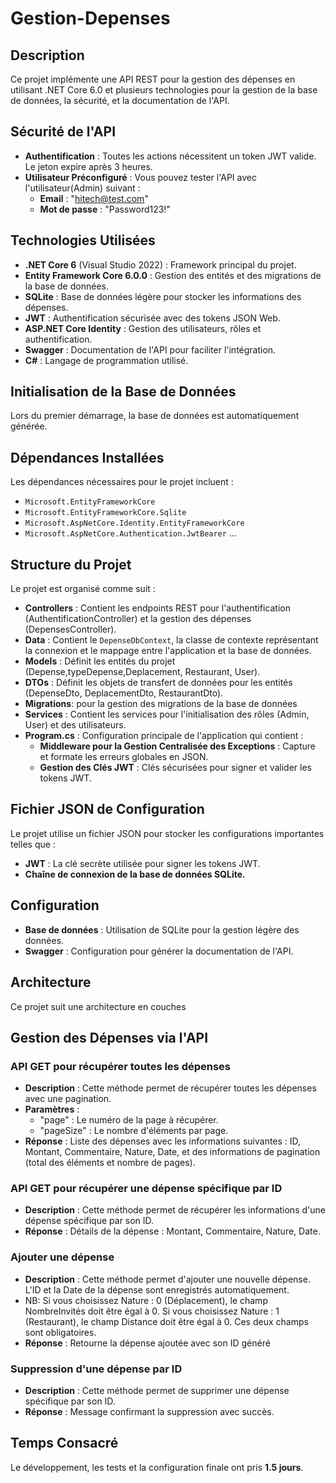 # Gestion-Depenses

## Description

Ce projet implémente une API REST pour la gestion des dépenses en utilisant .NET Core 6.0 et plusieurs technologies pour la gestion de la base de données, la sécurité, et la documentation de l'API. 

## Sécurité de l'API

- **Authentification** : Toutes les actions nécessitent un token JWT valide. Le jeton expire après 3 heures.
- **Utilisateur Préconfiguré** : Vous pouvez tester l'API avec l'utilisateur(Admin) suivant :
  - **Email** : "hitech@test.com"
  - **Mot de passe** : "Password123!"

## Technologies Utilisées

- **.NET Core 6** (Visual Studio 2022) : Framework principal du projet.
- **Entity Framework Core 6.0.0** : Gestion des entités et des migrations de la base de données.
- **SQLite** : Base de données légère pour stocker les informations des dépenses.
- **JWT** : Authentification sécurisée avec des tokens JSON Web.
- **ASP.NET Core Identity** : Gestion des utilisateurs, rôles et authentification.
- **Swagger** : Documentation de l'API pour faciliter l'intégration.
- **C#** : Langage de programmation utilisé.

## Initialisation de la Base de Données

Lors du premier démarrage, la base de données est automatiquement générée.

## Dépendances Installées

Les dépendances nécessaires pour le projet incluent :

- `Microsoft.EntityFrameworkCore`
- `Microsoft.EntityFrameworkCore.Sqlite`
- `Microsoft.AspNetCore.Identity.EntityFrameworkCore`
- `Microsoft.AspNetCore.Authentication.JwtBearer`
 ...

## Structure du Projet

Le projet est organisé comme suit :

- **Controllers** : Contient les endpoints REST pour l'authentification (AuthentificationController) et la gestion des dépenses (DepensesController).
- **Data** : Contient le `DepenseDbContext`, la classe de contexte représentant la connexion et le mappage entre l'application et la base de données.
- **Models** : Définit les entités du projet (Depense,typeDepense,Deplacement, Restaurant, User).
- **DTOs** : Définit les objets de transfert de données pour les entités (DepenseDto, DeplacementDto, RestaurantDto).
- **Migrations**: pour la gestion des migrations de la base de données
- **Services** : Contient les services pour l'initialisation des rôles (Admin, User) et des utilisateurs.
- **Program.cs** : Configuration principale de l'application qui contient :
  - **Middleware pour la Gestion Centralisée des Exceptions** : Capture et formate les erreurs globales en JSON.
  - **Gestion des Clés JWT** : Clés sécurisées pour signer et valider les tokens JWT.

## Fichier JSON de Configuration

Le projet utilise un fichier JSON pour stocker les configurations importantes telles que :

- **JWT** : La clé secrète utilisée pour signer les tokens JWT.
- **Chaîne de connexion de la base de données SQLite.**

## Configuration

- **Base de données** : Utilisation de SQLite pour la gestion légère des données.
- **Swagger** : Configuration pour générer la documentation de l'API.

## Architecture

Ce projet suit une architecture en couches

## Gestion des Dépenses via l'API

### API GET pour récupérer toutes les dépenses

- **Description** : Cette méthode permet de récupérer toutes les dépenses avec une pagination.
- **Paramètres** :
  - "page" : Le numéro de la page à récupérer.
  - "pageSize" : Le nombre d'éléments par page.
- **Réponse** : Liste des dépenses avec les informations suivantes : ID, Montant, Commentaire, Nature, Date, et des informations de pagination (total des éléments et nombre de pages).

### API GET pour récupérer une dépense spécifique par ID

- **Description** : Cette méthode permet de récupérer les informations d'une dépense spécifique par son ID.
- **Réponse** : Détails de la dépense : Montant, Commentaire, Nature, Date.

### Ajouter une dépense

- **Description** : Cette méthode permet d'ajouter une nouvelle dépense. L'ID et la Date de la dépense sont enregistrés automatiquement.
- NB: Si vous choisissez Nature : 0 (Déplacement), le champ NombreInvités doit être égal à 0.
Si vous choisissez Nature : 1 (Restaurant), le champ Distance doit être égal à 0. Ces deux champs sont obligatoires.
- **Réponse** : Retourne la dépense ajoutée avec son ID généré 

### Suppression d'une dépense par ID

- **Description** : Cette méthode permet de supprimer une dépense spécifique par son ID.
- **Réponse** : Message confirmant la suppression avec succès.

## Temps Consacré

Le développement, les tests et la configuration finale ont pris **1.5 jours**.
